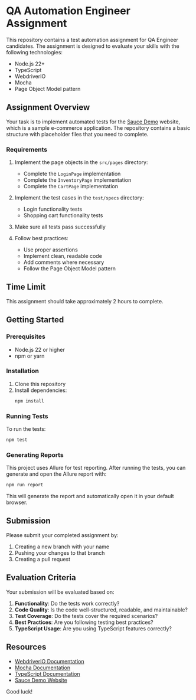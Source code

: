 # QA Automation Engineer Assignment

This repository contains a test automation assignment for QA Engineer candidates. The assignment is designed to evaluate your skills with the following technologies:

- Node.js 22+
- TypeScript
- WebdriverIO
- Mocha
- Page Object Model pattern

## Assignment Overview

Your task is to implement automated tests for the [Sauce Demo](https://www.saucedemo.com/) website, which is a sample e-commerce application. The repository contains a basic structure with placeholder files that you need to complete.

### Requirements

1. Implement the page objects in the `src/pages` directory:
   - Complete the `LoginPage` implementation
   - Complete the `InventoryPage` implementation
   - Complete the `CartPage` implementation

2. Implement the test cases in the `test/specs` directory:
   - Login functionality tests
   - Shopping cart functionality tests

3. Make sure all tests pass successfully

4. Follow best practices:
   - Use proper assertions
   - Implement clean, readable code
   - Add comments where necessary
   - Follow the Page Object Model pattern

## Time Limit

This assignment should take approximately 2 hours to complete.

## Getting Started

### Prerequisites

- Node.js 22 or higher
- npm or yarn

### Installation

1. Clone this repository
2. Install dependencies:
   ```bash
   npm install
   ```

### Running Tests

To run the tests:

```bash
npm test
```

### Generating Reports

This project uses Allure for test reporting. After running the tests, you can generate and open the Allure report with:

```bash
npm run report
```

This will generate the report and automatically open it in your default browser.

## Submission

Please submit your completed assignment by:

1. Creating a new branch with your name
2. Pushing your changes to that branch
3. Creating a pull request

## Evaluation Criteria

Your submission will be evaluated based on:

1. **Functionality**: Do the tests work correctly?
2. **Code Quality**: Is the code well-structured, readable, and maintainable?
3. **Test Coverage**: Do the tests cover the required scenarios?
4. **Best Practices**: Are you following testing best practices?
5. **TypeScript Usage**: Are you using TypeScript features correctly?

## Resources

- [WebdriverIO Documentation](https://webdriver.io/docs/gettingstarted)
- [Mocha Documentation](https://mochajs.org/)
- [TypeScript Documentation](https://www.typescriptlang.org/docs/)
- [Sauce Demo Website](https://www.saucedemo.com/)

Good luck!
